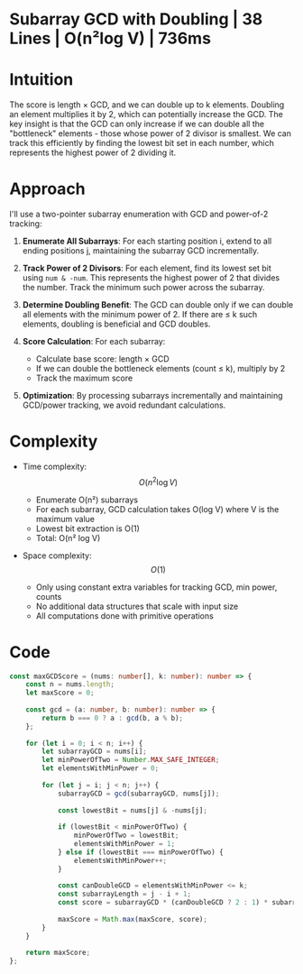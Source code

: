 # Subarray GCD with Doubling | 38 Lines | O(n²log V) | 736ms

# Intuition
The score is length × GCD, and we can double up to k elements. Doubling an element multiplies it by 2, which can potentially increase the GCD. The key insight is that the GCD can only increase if we can double all the "bottleneck" elements - those whose power of 2 divisor is smallest. We can track this efficiently by finding the lowest bit set in each number, which represents the highest power of 2 dividing it.

# Approach
I'll use a two-pointer subarray enumeration with GCD and power-of-2 tracking:

1. **Enumerate All Subarrays**: For each starting position i, extend to all ending positions j, maintaining the subarray GCD incrementally.

2. **Track Power of 2 Divisors**: For each element, find its lowest set bit using `num & -num`. This represents the highest power of 2 that divides the number. Track the minimum such power across the subarray.

3. **Determine Doubling Benefit**: The GCD can double only if we can double all elements with the minimum power of 2. If there are ≤ k such elements, doubling is beneficial and GCD doubles.

4. **Score Calculation**: For each subarray:
   - Calculate base score: length × GCD
   - If we can double the bottleneck elements (count ≤ k), multiply by 2
   - Track the maximum score

5. **Optimization**: By processing subarrays incrementally and maintaining GCD/power tracking, we avoid redundant calculations.

# Complexity
- Time complexity: $$O(n^2 \log V)$$
  - Enumerate O(n²) subarrays
  - For each subarray, GCD calculation takes O(log V) where V is the maximum value
  - Lowest bit extraction is O(1)
  - Total: O(n² log V)

- Space complexity: $$O(1)$$
  - Only using constant extra variables for tracking GCD, min power, counts
  - No additional data structures that scale with input size
  - All computations done with primitive operations

# Code
```typescript []
const maxGCDScore = (nums: number[], k: number): number => {
    const n = nums.length;
    let maxScore = 0;
    
    const gcd = (a: number, b: number): number => {
        return b === 0 ? a : gcd(b, a % b);
    };
    
    for (let i = 0; i < n; i++) {
        let subarrayGCD = nums[i];
        let minPowerOfTwo = Number.MAX_SAFE_INTEGER;
        let elementsWithMinPower = 0;
        
        for (let j = i; j < n; j++) {
            subarrayGCD = gcd(subarrayGCD, nums[j]);
            
            const lowestBit = nums[j] & -nums[j];
            
            if (lowestBit < minPowerOfTwo) {
                minPowerOfTwo = lowestBit;
                elementsWithMinPower = 1;
            } else if (lowestBit === minPowerOfTwo) {
                elementsWithMinPower++;
            }
            
            const canDoubleGCD = elementsWithMinPower <= k;
            const subarrayLength = j - i + 1;
            const score = subarrayGCD * (canDoubleGCD ? 2 : 1) * subarrayLength;
            
            maxScore = Math.max(maxScore, score);
        }
    }
    
    return maxScore;
};
```